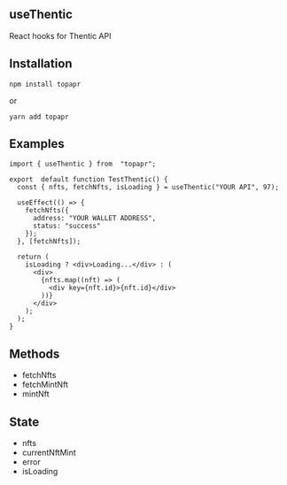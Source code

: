## useThentic

React hooks for Thentic API

## Installation

    npm install topapr

or

    yarn add topapr

## Examples

    import { useThentic } from  "topapr";

    export  default function TestThentic() {
      const { nfts, fetchNfts, isLoading } = useThentic("YOUR API", 97);

      useEffect(() => {
        fetchNfts({
          address: "YOUR WALLET ADDRESS",
          status: "success"
        });
      }, [fetchNfts]);

      return (
        isLoading ? <div>Loading...</div> : (
          <div>
            {nfts.map((nft) => (
              <div key={nft.id}>{nft.id}</div>
            ))}
          </div>
        );
      );
    }

## Methods

- fetchNfts
- fetchMintNft
- mintNft

## State

- nfts
- currentNftMint
- error
- isLoading
